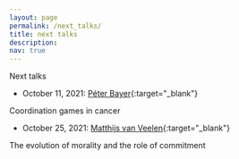 ```yaml
---
layout: page
permalink: /next_talks/
title: next talks
description:
nav: true
---
```


Next talks

- October 11, 2021: [Péter Bayer](https://www.sites.google.com/view/peterbayer){:target="\_blank"}

Coordination games in cancer

- October 25, 2021: [Matthijs van Veelen](https://www.uva.nl/en/profile/v/e/c.m.vanveelen/c.m.vanveelen.html){:target="\_blank"}

The evolution of morality and the role of commitment
